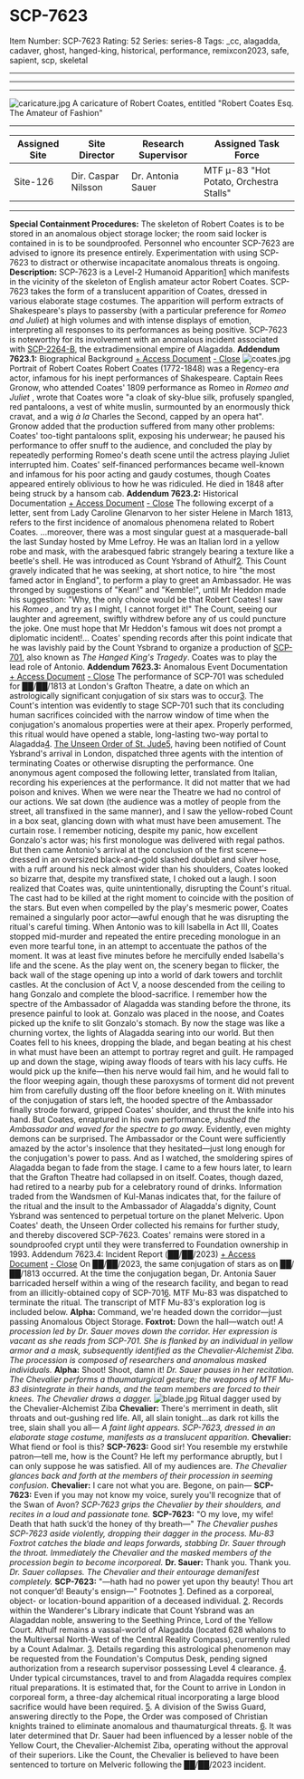 # SCP-7623
Item Number: SCP-7623
Rating: 52
Series: series-8
Tags: _cc, alagadda, cadaver, ghost, hanged-king, historical, performance, remixcon2023, safe, sapient, scp, skeletal

---

* * *
* * *
![caricature.jpg](https://scp-wiki.wdfiles.com/local--files/scp-7623/caricature.jpg)
A caricature of Robert Coates, entitled "Robert Coates Esq. The Amateur of Fashion"
* * *
**Assigned Site** | **Site Director** | **Research Supervisor** | **Assigned Task Force**  
---|---|---|---  
Site-126 | Dir. Caspar Nilsson | Dr. Antonia Sauer | MTF μ-83 "Hot Potato, Orchestra Stalls"  
* * *
**Special Containment Procedures:** The skeleton of Robert Coates is to be stored in an anomalous object storage locker; the room said locker is contained in is to be soundproofed. Personnel who encounter SCP-7623 are advised to ignore its presence entirely. Experimentation with using SCP-7623 to distract or otherwise incapacitate anomalous threats is ongoing.
**Description:** SCP-7623 is a Level-2 Humanoid Apparition[1](javascript:;) which manifests in the vicinity of the skeleton of English amateur actor Robert Coates. SCP-7623 takes the form of a translucent apparition of Coates, dressed in various elaborate stage costumes. The apparition will perform extracts of Shakespeare's plays to passersby (with a particular preference for _Romeo and Juliet_) at high volumes and with intense displays of emotion, interpreting all responses to its performances as being positive.
SCP-7623 is noteworthy for its involvement with an anomalous incident associated with [SCP-2264-B](https://scp-wiki.wikidot.com/scp-2264), the extradimensional empire of Alagadda.
**Addendum 7623.1:** Biographical Background
[\+ Access Document](javascript:;)
[\- Close](javascript:;)
![coates.jpg](https://scp-wiki.wdfiles.com/local--files/scp-7623/coates.jpg)
Portrait of Robert Coates
Robert Coates (1772-1848) was a Regency-era actor, infamous for his inept performances of Shakespeare. Captain Rees Gronow, who attended Coates' 1809 performance as Romeo in _Romeo and Juliet_ , wrote that Coates wore "a cloak of sky-blue silk, profusely spangled, red pantaloons, a vest of white muslin, surmounted by an enormously thick cravat, and a wig _à la_ Charles the Second, capped by an opera hat".
Gronow added that the production suffered from many other problems: Coates' too-tight pantaloons split, exposing his underwear; he paused his performance to offer snuff to the audience, and concluded the play by repeatedly performing Romeo's death scene until the actress playing Juliet interrupted him.
Coates' self-financed performances became well-known and infamous for his poor acting and gaudy costumes, though Coates appeared entirely oblivious to how he was ridiculed. He died in 1848 after being struck by a hansom cab.
**Addendum 7623.2:** Historical Documentation
[\+ Access Document](javascript:;)
[\- Close](javascript:;)
The following excerpt of a letter, sent from Lady Caroline Glenarvon to her sister Helene in March 1813, refers to the first incidence of anomalous phenomena related to Robert Coates.
…moreover, there was a most singular guest at a masquerade-ball the last Sunday hosted by Mme Lefroy. He was an Italian lord in a yellow robe and mask, with the arabesqued fabric strangely bearing a texture like a beetle's shell. He was introduced as Count Ysbrand of Athulf[2](javascript:;).
This Count gravely indicated that he was seeking, at short notice, to hire "the most famed actor in England", to perform a play to greet an Ambassador. He was thronged by suggestions of "Kean!" and "Kemble!", until Mr Heddon made his suggestion:
"Why, the only choice would be that Robert Coates! I saw his _Romeo_ , and try as I might, I cannot forget it!"
The Count, seeing our laughter and agreement, swiftly withdrew before any of us could puncture the joke. One must hope that Mr Heddon's famous wit does not prompt a diplomatic incident!…
Coates' spending records after this point indicate that he was lavishly paid by the Count Ysbrand to organize a production of [SCP-701](https://scp-wiki.wikidot.com/scp-701), also known as _The Hanged King's Tragedy_. Coates was to play the lead role of Antonio.
**Addendum 7623.3:** Anomalous Event Documentation
[\+ Access Document](javascript:;)
[\- Close](javascript:;)
The performance of SCP-701 was scheduled for ██/██/1813 at London's Grafton Theatre, a date on which an astrologically significant conjugation of six stars was to occur[3](javascript:;). The Count's intention was evidently to stage SCP-701 such that its concluding human sacrifices coincided with the narrow window of time when the conjugation's anomalous properties were at their apex. Properly performed, this ritual would have opened a stable, long-lasting two-way portal to Alagadda[4](javascript:;).
[The Unseen Order of St. Jude](https://scp-wiki.wikidot.com/scp-6624)[5](javascript:;), having been notified of Count Ysbrand's arrival in London, dispatched three agents with the intention of terminating Coates or otherwise disrupting the performance.
One anonymous agent composed the following letter, translated from Italian, recording his experiences at the performance.
It did not matter that we had poison and knives. When we were near the Theatre we had no control of our actions. We sat down (the audience was a motley of people from the street, all transfixed in the same manner), and I saw the yellow-robed Count in a box seat, glancing down with what must have been amusement.
The curtain rose. I remember noticing, despite my panic, how excellent Gonzalo's actor was; his first monologue was delivered with regal pathos. But then came Antonio's arrival at the conclusion of the first scene—dressed in an oversized black-and-gold slashed doublet and silver hose, with a ruff around his neck almost wider than his shoulders, Coates looked so bizarre that, despite my transfixed state, I choked out a laugh.
I soon realized that Coates was, quite unintentionally, disrupting the Count's ritual. The cast had to be killed at the right moment to coincide with the position of the stars. But even when compelled by the play's mesmeric power, Coates remained a singularly poor actor—awful enough that he was disrupting the ritual's careful timing. When Antonio was to kill Isabella in Act III, Coates stopped mid-murder and repeated the entire preceding monologue in an even more tearful tone, in an attempt to accentuate the pathos of the moment. It was at least five minutes before he mercifully ended Isabella's life and the scene.
As the play went on, the scenery began to flicker, the back wall of the stage opening up into a world of dark towers and torchlit castles. At the conclusion of Act V, a noose descended from the ceiling to hang Gonzalo and complete the blood-sacrifice. I remember how the spectre of the Ambassador of Alagadda was standing before the throne, its presence painful to look at. Gonzalo was placed in the noose, and Coates picked up the knife to slit Gonzalo's stomach. By now the stage was like a churning vortex, the lights of Alagadda searing into our world.
But then Coates fell to his knees, dropping the blade, and began beating at his chest in what must have been an attempt to portray regret and guilt. He rampaged up and down the stage, wiping away floods of tears with his lacy cuffs. He would pick up the knife—then his nerve would fail him, and he would fall to the floor weeping again, though these paroxysms of torment did not prevent him from carefully dusting off the floor before kneeling on it.
With minutes of the conjugation of stars left, the hooded spectre of the Ambassador finally strode forward, gripped Coates' shoulder, and thrust the knife into his hand. But Coates, enraptured in his own performance, _shushed the Ambassador and waved for the spectre to go away._
Evidently, even mighty demons can be surprised. The Ambassador or the Count were sufficiently amazed by the actor's insolence that they hesitated—just long enough for the conjugation's power to pass. And as I watched, the smoldering spires of Alagadda began to fade from the stage. I came to a few hours later, to learn that the Grafton Theatre had collapsed in on itself. Coates, though dazed, had retired to a nearby pub for a celebratory round of drinks.
Information traded from the Wandsmen of Kul-Manas indicates that, for the failure of the ritual and the insult to the Ambassador of Alagadda's dignity, Count Ysbrand was sentenced to perpetual torture on the planet Melveric. Upon Coates' death, the Unseen Order collected his remains for further study, and thereby discovered SCP-7623. Coates' remains were stored in a soundproofed crypt until they were transferred to Foundation ownership in 1993.
Addendum 7623.4: Incident Report (██/██/2023)
[\+ Access Document](javascript:;)
[\- Close](javascript:;)
On ██/██/2023, the same conjugation of stars as on ██/██/1813 occurred. At the time the conjugation began, Dr. Antonia Sauer barricaded herself within a wing of the research facility, and began to read from an illicitly-obtained copy of SCP-701[6](javascript:;). MTF Mu-83 was dispatched to terminate the ritual.
The transcript of MTF Mu-83's exploration log is included below.
**Alpha:** Command, we're headed down the corridor—just passing Anomalous Object Storage.
**Foxtrot:** Down the hall—watch out!
_A procession led by Dr. Sauer moves down the corridor. Her expression is vacant as she reads from SCP-701. She is flanked by an individual in yellow armor and a mask, subsequently identified as the Chevalier-Alchemist Ziba. The procession is composed of researchers and anomalous masked individuals._
**Alpha:** Shoot! Shoot, damn it!
_Dr. Sauer pauses in her recitation. The Chevalier performs a thaumaturgical gesture; the weapons of MTF Mu-83 disintegrate in their hands, and the team members are forced to their knees. The Chevalier draws a dagger._
![blade.jpg](https://scp-wiki.wdfiles.com/local--files/scp-7623/blade.jpg)
Ritual dagger used by the Chevalier-Alchemist Ziba
**Chevalier:** There's merriment in death, slit throats and out-gushing red life. All, all slain tonight…as dark rot kills the tree, slain shall you all—
_A faint light appears. SCP-7623, dressed in an elaborate stage costume, manifests as a translucent apparition._
**Chevalier:** What fiend or fool is this?
**SCP-7623:** Good sir! You resemble my erstwhile patron—tell me, how is the Count? He left my performance abruptly, but I can only suppose he was satisfied. All of my audiences are.
_The Chevalier glances back and forth at the members of their procession in seeming confusion._
**Chevalier:** I care not what you are. Begone, on pain—
**SCP-7623:** Even if you may not know my voice, surely you'll recognize that of the Swan of Avon?
_SCP-7623 grips the Chevalier by their shoulders, and recites in a loud and passionate tone._
**SCP-7623:** "O my love, my wife! Death that hath suck’d the honey of thy breath—"
_The Chevalier pushes SCP-7623 aside violently, dropping their dagger in the process. Mu-83 Foxtrot catches the blade and leaps forwards, stabbing Dr. Sauer through the throat. Immediately the Chevalier and the masked members of the procession begin to become incorporeal._
**Dr. Sauer:** Thank you. Thank you.
_Dr. Sauer collapses. The Chevalier and their entourage demanifest completely._
**SCP-7623:** "—hath had no power yet upon thy beauty! Thou art not conquer’d! Beauty's ensign—"
Footnotes
[1](javascript:;). Defined as a corporeal, object- or location-bound apparition of a deceased individual.
[2](javascript:;). Records within the Wanderer's Library indicate that Count Ysbrand was an Alagaddan noble, answering to the Seething Prince, Lord of the Yellow Court. Athulf remains a vassal-world of Alagadda (located 628 whalons to the Multiversal North-West of the Central Reality Compass), currently ruled by a Count Adalmar.
[3](javascript:;). Details regarding this astrological phenomenon may be requested from the Foundation's Computus Desk, pending signed authorization from a research supervisor possessing Level 4 clearance.
[4](javascript:;). Under typical circumstances, travel to and from Alagadda requires complex ritual preparations. It is estimated that, for the Count to arrive in London in corporeal form, a three-day alchemical ritual incorporating a large blood sacrifice would have been required.
[5](javascript:;). A division of the Swiss Guard, answering directly to the Pope, the Order was composed of Christian knights trained to eliminate anomalous and thaumaturgical threats.
[6](javascript:;). It was later determined that Dr. Sauer had been influenced by a lesser noble of the Yellow Court, the Chevalier-Alchemist Ziba, operating without the approval of their superiors. Like the Count, the Chevalier is believed to have been sentenced to torture on Melveric following the ██/██/2023 incident.